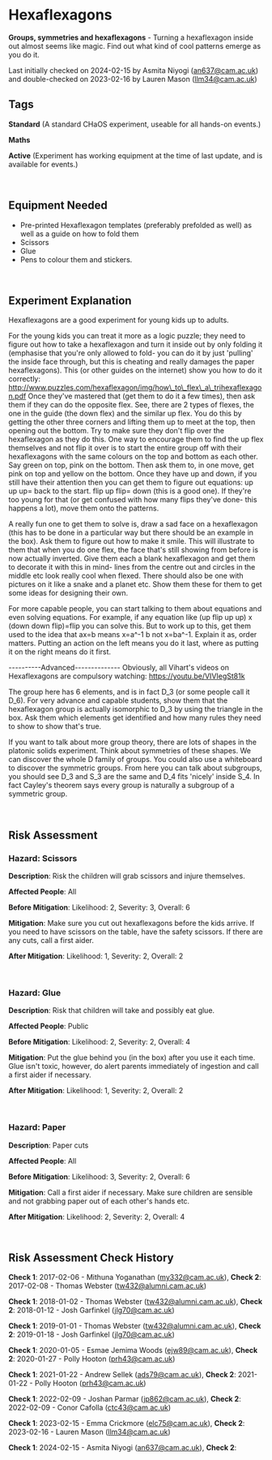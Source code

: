 # Hexaflexagons

**Groups, symmetries and hexaflexagons** - Turning a hexaflexagon inside out almost seems like magic. Find out what kind of cool patterns emerge as you do it. 

Last initially checked on 2024-02-15 by Asmita Niyogi (an637@cam.ac.uk) and double-checked on 2023-02-16 by Lauren Mason (llm34@cam.ac.uk)

## Tags
<!--- Start Tags (DO NOT REMOVE THIS COMMENT) --->

**Standard** (A standard CHaOS experiment, useable for all hands-on events.)

**Maths**

**Active** (Experiment has working equipment at the time of last update, and is available for events.)
<!--- End Tags (DO NOT REMOVE THIS COMMENT) --->

<br/>

## Equipment Needed 
- Pre-printed Hexaflexagon templates (preferably prefolded as well) as well as a guide on how to fold them
- Scissors
- Glue
- Pens to colour them and stickers.

<br/>

## Experiment Explanation 

Hexaflexagons are a good experiment for young kids up to adults. 

For the young kids you can treat it more as a logic puzzle; they need to figure out how to take a hexaflexagon and turn it inside out by only folding it (emphasise that you're only allowed to fold- you can do it by just 'pulling' the inside face through, but this is cheating and really damages the paper hexaflexagons). This (or other guides on the internet) show you how to do it correctly: http://www.puzzles.com/hexaflexagon/img/how\_to\_flex\_a\_trihexaflexagon.pdf 
Once they've mastered that (get them to do it a few times), then ask them if they can do the opposite flex. See, there are 2 types of flexes, the one in the guide (the down flex) and the similar up flex. You do this by getting the other three corners and lifting them up to meet at the top, then opening out the bottom. Try to make sure they don't flip over the hexaflexagon as they do this. One way to encourage them to find the up flex themselves and not flip it over is to start the entire group off with their hexaflexagons with the same colours on the top and bottom as each other. Say green on top, pink on the bottom. Then ask them to, in one move, get pink on top and yellow on the bottom. Once they have up and down, if you still have their attention then you can get them to figure out equations: up up up= back to the start. flip up flip= down (this is a good one). If they're too young for that (or get confused with how many flips they've done- this happens a lot), move them onto the patterns.

A really fun one to get them to solve is, draw a sad face on a hexaflexagon (this has to be done in a particular way but there should be an example in the box). Ask them to figure out how to make it smile. This will illustrate to them that when you do one flex, the face that's still showing from before is now actually inverted. Give them each a blank hexaflexagon and get them to decorate it with this in mind- lines from the centre out and circles in the middle etc look really cool when flexed. There should also be one with pictures on it like a snake and a planet etc. Show them these for them to get some ideas for designing their own.

For more capable people, you can start talking to them about equations and even solving equations. For example, if any equation like (up flip up up) x (down down flip)=flip you can solve this. But to work up to this, get them used to the idea that ax=b means x=a^-1 b not x=ba^-1. Explain it as, order matters. Putting an action on the left means you do it last, where as putting it on the right means do it first. 

----------Advanced--------------
Obviously, all Vihart's videos on Hexaflexagons are compulsory watching: https://youtu.be/VIVIegSt81k

The group here has 6 elements, and is in fact D\_3 (or some people call it D\_6). For very advance and capable students, show them that the hexaflexagon group is actually isomorphic to D\_3 by using the triangle in the box. Ask them which elements get identified and how many rules they need to show to show that's true.

If you want to talk about more group theory, there are lots of shapes in the platonic solids experiment. Think about symmetries of these shapes. We can discover the whole D family of groups. You could also use a whiteboard to discover the symmetric groups. From here you can talk about subgroups, you should see D\_3 and S\_3 are the same and D\_4 fits 'nicely' inside S\_4. In fact Cayley's theorem says every group is naturally a subgroup of a symmetric group. 

<br/>

## Risk Assessment

### **Hazard**: Scissors

**Description**: Risk the children will grab scissors and injure themselves.

**Affected People**: All

**Before Mitigation**: Likelihood: 2, Severity: 3, Overall: 6

**Mitigation**: Make sure you cut out hexaflexagons before the kids arrive. If you need to have scissors on the table, have the safety scissors.
If there are any cuts, call a first aider.

**After Mitigation**: Likelihood: 1, Severity: 2, Overall: 2

<br/>

### **Hazard**: Glue

**Description**: Risk that children will take and possibly eat glue.

**Affected People**: Public

**Before Mitigation**: Likelihood: 2, Severity: 2, Overall: 4

**Mitigation**: Put the glue behind you (in the box) after you use it each time.
Glue isn't toxic, however, do alert parents immediately of ingestion and call a first aider if necessary.

**After Mitigation**: Likelihood: 1, Severity: 2, Overall: 2

<br/>

### **Hazard**: Paper

**Description**: Paper cuts

**Affected People**: All

**Before Mitigation**: Likelihood: 3, Severity: 2, Overall: 6

**Mitigation**: Call a first aider if necessary. Make sure children are sensible and not grabbing paper out of each other's hands etc.

**After Mitigation**: Likelihood: 2, Severity: 2, Overall: 4

<br/>

## Risk Assessment Check History 

**Check 1**: 2017-02-06 - Mithuna Yoganathan (my332@cam.ac.uk), **Check 2**: 2017-02-08 - Thomas Webster (tw432@alumni.cam.ac.uk)

**Check 1**: 2018-01-02 - Thomas Webster (tw432@alumni.cam.ac.uk), **Check 2**: 2018-01-12 - Josh Garfinkel (jlg70@cam.ac.uk)

**Check 1**: 2019-01-01 - Thomas Webster (tw432@alumni.cam.ac.uk), **Check 2**: 2019-01-18 - Josh Garfinkel (jlg70@cam.ac.uk)

**Check 1**: 2020-01-05 - Esmae Jemima Woods (ejw89@cam.ac.uk), **Check 2**: 2020-01-27 - Polly Hooton (prh43@cam.ac.uk)

**Check 1**: 2021-01-22 - Andrew Sellek (ads79@cam.ac.uk), **Check 2**: 2021-01-22 - Polly Hooton (prh43@cam.ac.uk)

**Check 1**: 2022-02-09 - Joshan Parmar (jp862@cam.ac.uk), **Check 2**: 2022-02-09 - Conor Cafolla (ctc43@cam.ac.uk)

**Check 1**: 2023-02-15 - Emma Crickmore (elc75@cam.ac.uk), **Check 2**: 2023-02-16 - Lauren Mason (llm34@cam.ac.uk)

**Check 1**: 2024-02-15 - Asmita Niyogi (an637@cam.ac.uk), **Check 2**:
